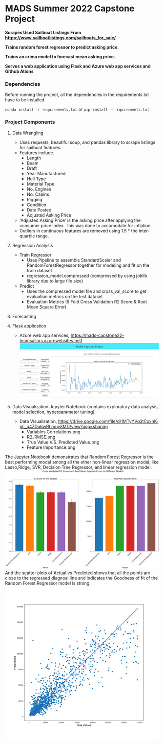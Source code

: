 # MADS Summer 2022 Capstone Project

**Scrapes Used Sailboat Listings From https://www.sailboatlistings.com/sailboats_for_sale/**

**Trains random forest regressor to predict asking price.**

**Trains an arima model to forecast mean asking price.**

**Serves a web application using Flask and Azure web app services and Github Ations**


### Dependencies
Before running the project, all the dependencies in the requirements.txt have to be installed. 

`conda install -r requirements.txt` or `pip install -r rquirements.txt`

### Project Components

1. Data Wrangling
   - Uses requests, beautiful soup, and pandas library to scrape listings for sailboat features.
   - Features include.
       * Length
       * Beam
       * Draft
       * Year Manufactured
       * Hull Type
       * Material Type
       * No. Engines
       * No. Cabins
       * Rigging
       * Condition
       * Date Posted
       * Adjusted Asking Price 
   - 'Adjusted Asking Price' is the asking price after applying the consumer price index. This was done to accomodate for inflation.
   - Outliers in continuous features are removed using 1.5 * the inter-quartile range.

2. Regression Analysis
   - Train Regressor
     - Uses Pipeline to assemble StandardScaler and RandomForestRegressor together for modeling and fit on the train dataset
     - regression_model.compressed (compressed by using joblib library due to large file size)
   - Predict 
     - Uses the compressed model file and cross_val_score to get evaluation metrics on the test dataset
     - Evaluation Metrics (5 Fold Cross Validation R2 Score & Root Mean Square Error) 


3. Forecasting



4. Flask application 
   - Azure web app services, https://mads-capstone22-teamsailors.azurewebsites.net)
  ![Alt text](webapp_snippet.PNG)
   

5. Data Visualization Jupyter Notebook (contains exploratory data analysis, model selection, hyperparameter tuning) 
    - Data Visualization, https://drive.google.com/file/d/1MTyYVq3tCxxnK-pL_u4ZDa6wRLmuySMD/view?usp=sharing
      - Variables Correlations.png
      - R2_RMSE.png
      - True Value V.S. Predicted Value.png
      - Feature Importance.png

The Jupyter Notebook demonstrates that Random Forest Regressor is the best performing model among all the other non-linear regression model, like Lasso,Ridge, SVR, Decision Tree Regressor, and linear regression model.
![Alt text](R2_RMSE.png)
And the scatter plots of Actual vs Predicted shows that all the points are close to the regressed diagnoal line and indicates the Goodness of fit of the Random Forest Regressor model is strong.
![Alt text](Actual_vs_Predicted.png)
